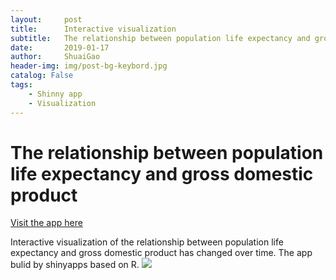 ```yaml
---
layout:     post
title:      Interactive visualization
subtitle:   The relationship between population life expectancy and gross domestic product
date:       2019-01-17
author:     ShuaiGao
header-img: img/post-bg-keybord.jpg
catalog: False
tags:
    - Shinny app
    - Visualization
---
```


# The relationship between population life expectancy and gross domestic product
[Visit the app here](https://leogao.shinyapps.io/week9/)

Interactive visualization of the relationship between population life expectancy and gross domestic product has changed over time. The app bulid by shinyapps based on R.
![](https://cl.ly/0bdc61882671/Screen%20Recording%202019-01-16%20at%2010.56.27.82%20AM.gif)